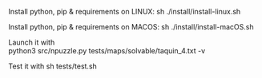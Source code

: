 Install python, pip & requirements on LINUX:
	sh ./install/install-linux.sh

Install python, pip & requirements on MACOS:
	sh ./install/install-macOS.sh

Launch it with	
	python3 src/npuzzle.py tests/maps/solvable/taquin_4.txt -v

Test it with
	sh tests/test.sh